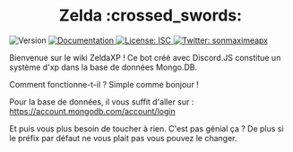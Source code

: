 <h1 align="center">Zelda :crossed_swords:</h1>
<p>
  <img alt="Version" src="https://img.shields.io/badge/version-1.2.0-blue.svg?cacheSeconds=2592000" />
  <a href="https://github.com/SonMaxime/ZeldaXP/wiki" target="_blank">
    <img alt="Documentation" src="https://img.shields.io/badge/documentation-yes-brightgreen.svg" />
  </a>
  <a href="https://github.com/SonMaxime/ZeldaXP/master/LICENSE" target="_blank">
    <img alt="License: ISC" src="https://img.shields.io/badge/License-ISC-yellow.svg" />
  </a>
  <a href="https://twitter.com/sonmaximeapx" target="_blank">
    <img alt="Twitter: sonmaximeapx" src="https://img.shields.io/twitter/follow/sonmaximeapx.svg?style=social" />
  </a>
</p>

Bienvenue sur le wiki ZeldaXP !
Ce bot créé avec Discord.JS constitue un système d'xp dans la base de données Mongo.DB.

Comment fonctionne-t-il ? Simple comme bonjour !

Pour la base de données, il vous suffit d'aller sur : https://account.mongodb.com/account/login 

Et puis vous plus besoin de toucher à rien. C'est pas génial ça ? De plus si le préfix par défaut ne vous plait pas vous pouvez le changer.
